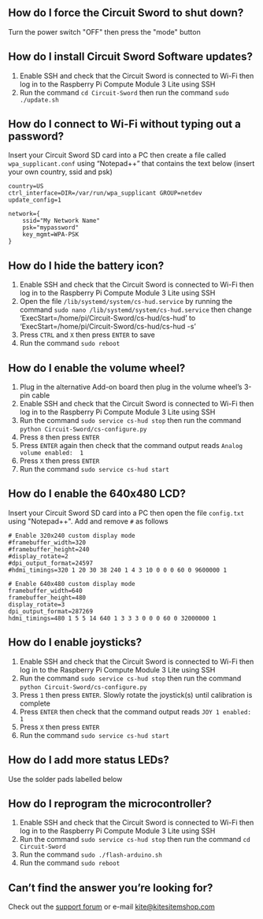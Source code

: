## How do I force the Circuit Sword to shut down?
Turn the power switch "OFF" then press the "mode" button

## How do I install Circuit Sword Software updates?
1. Enable SSH and check that the Circuit Sword is connected to Wi-Fi then log in to the Raspberry Pi Compute Module 3 Lite using SSH
2. Run the command `cd Circuit-Sword` then run the command `sudo ./update.sh`

## How do I connect to Wi-Fi without typing out a password?
Insert your Circuit Sword SD card into a PC then create a file called `wpa_supplicant.conf` using “Notepad++” that contains the text below (insert your own country, ssid and psk)
```
country=US
ctrl_interface=DIR=/var/run/wpa_supplicant GROUP=netdev
update_config=1

network={
    ssid="My Network Name"
    psk="mypassword"
    key_mgmt=WPA-PSK
}
```

## How do I hide the battery icon?
1. Enable SSH and check that the Circuit Sword is connected to Wi-Fi then log in to the Raspberry Pi Compute Module 3 Lite using SSH
2. Open the file `/lib/systemd/system/cs-hud.service` by running the command `sudo nano /lib/systemd/system/cs-hud.service` then change ‘ExecStart=/home/pi/Circuit-Sword/cs-hud/cs-hud’ to ‘ExecStart=/home/pi/Circuit-Sword/cs-hud/cs-hud -s’
3. Press `CTRL` and `X` then press `ENTER` to save
4. Run the command `sudo reboot`

## How do I enable the volume wheel?
1. Plug in the alternative Add-on board then plug in the volume wheel’s 3-pin cable
2. Enable SSH and check that the Circuit Sword is connected to Wi-Fi then log in to the Raspberry Pi Compute Module 3 Lite using SSH
3. Run the command `sudo service cs-hud stop` then run the command `python Circuit-Sword/cs-configure.py`
4. Press `8` then press `ENTER`
5. Press `ENTER` again then check that the command output reads `Analog volume enabled:  1`
6. Press `X` then press `ENTER`
7. Run the command `sudo service cs-hud start`

## How do I enable the 640x480 LCD?
Insert your Circuit Sword SD card into a PC then open the file `config.txt` using "Notepad++". Add and remove `#` as follows
```
# Enable 320x240 custom display mode
#framebuffer_width=320
#framebuffer_height=240
#display_rotate=2
#dpi_output_format=24597
#hdmi_timings=320 1 20 30 38 240 1 4 3 10 0 0 0 60 0 9600000 1

# Enable 640x480 custom display mode
framebuffer_width=640
framebuffer_height=480
display_rotate=3
dpi_output_format=287269
hdmi_timings=480 1 5 5 14 640 1 3 3 3 0 0 0 60 0 32000000 1
```

## How do I enable joysticks?
1. Enable SSH and check that the Circuit Sword is connected to Wi-Fi then log in to the Raspberry Pi Compute Module 3 Lite using SSH
2. Run the command `sudo service cs-hud stop` then run the command `python Circuit-Sword/cs-configure.py`
3. Press `1` then press `ENTER`. Slowly rotate the joystick(s) until calibration is complete
4. Press `ENTER` then check that the command output reads `JOY 1 enabled: 1`
5. Press `X` then press `ENTER`
6. Run the command `sudo service cs-hud start`

## How do I add more status LEDs?
Use the solder pads labelled below

## How do I reprogram the microcontroller?
1. Enable SSH and check that the Circuit Sword is connected to Wi-Fi then log in to the Raspberry Pi Compute Module 3 Lite using SSH
2. Run the command `sudo service cs-hud stop` then run the command `cd Circuit-Sword`
3. Run the command `sudo ./flash-arduino.sh`
4. Run the command `sudo reboot`

## Can’t find the answer you’re looking for?
Check out the [support forum](https://www.sudomod.com/forum/viewforum.php?f=51) or e-mail kite@kitesitemshop.com
